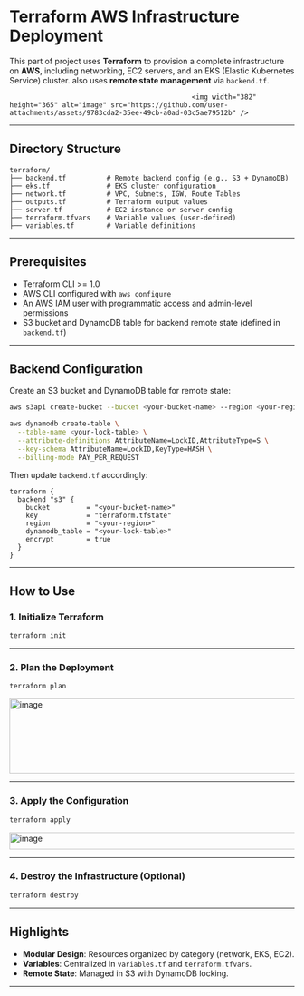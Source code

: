 
# Terraform AWS Infrastructure Deployment

This part of project uses **Terraform** to provision a complete infrastructure on **AWS**, including networking, EC2 servers, and an EKS (Elastic Kubernetes Service) cluster. also uses **remote state management** via `backend.tf`.

                                                 <img width="382" height="365" alt="image" src="https://github.com/user-attachments/assets/9783cda2-35ee-49cb-a0ad-03c5ae79512b" />
                                                          
---

## Directory Structure

```
terraform/
├── backend.tf          # Remote backend config (e.g., S3 + DynamoDB)
├── eks.tf              # EKS cluster configuration
├── network.tf          # VPC, Subnets, IGW, Route Tables
├── outputs.tf          # Terraform output values
├── server.tf           # EC2 instance or server config
├── terraform.tfvars    # Variable values (user-defined)
├── variables.tf        # Variable definitions
```

---

## Prerequisites

- Terraform CLI >= 1.0  
- AWS CLI configured with `aws configure`  
- An AWS IAM user with programmatic access and admin-level permissions  
- S3 bucket and DynamoDB table for backend remote state (defined in `backend.tf`)

---

## Backend Configuration

Create an S3 bucket and DynamoDB table for remote state:

```bash
aws s3api create-bucket --bucket <your-bucket-name> --region <your-region>

aws dynamodb create-table \
  --table-name <your-lock-table> \
  --attribute-definitions AttributeName=LockID,AttributeType=S \
  --key-schema AttributeName=LockID,KeyType=HASH \
  --billing-mode PAY_PER_REQUEST
```

Then update `backend.tf` accordingly:

```hcl
terraform {
  backend "s3" {
    bucket         = "<your-bucket-name>"
    key            = "terraform.tfstate"
    region         = "<your-region>"
    dynamodb_table = "<your-lock-table>"
    encrypt        = true
  }
}
```

---

## How to Use

### 1. Initialize Terraform

```bash
terraform init
```

---

### 2. Plan the Deployment

```bash
terraform plan
```
<img width="950" height="132" alt="image" src="https://github.com/user-attachments/assets/187c1fd9-b68e-4b70-8db7-c504aa1c5fb8" />

---

### 3. Apply the Configuration

```bash
terraform apply
```
<img width="947" height="30" alt="image" src="https://github.com/user-attachments/assets/a2d80fad-6535-406b-989a-26d5d2ad0e8c" />

---

### 4. Destroy the Infrastructure (Optional)

```bash
terraform destroy
```

---

## Highlights

- **Modular Design**: Resources organized by category (network, EKS, EC2).
- **Variables**: Centralized in `variables.tf` and `terraform.tfvars`.
- **Remote State**: Managed in S3 with DynamoDB locking.

---
